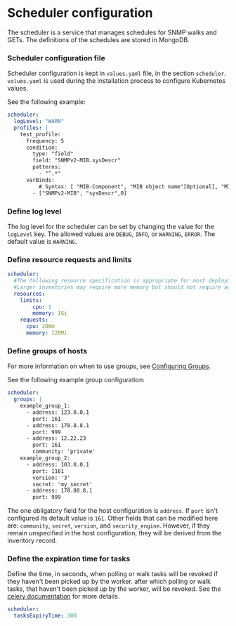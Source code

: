 # Scheduler configuration
The scheduler is a service that manages schedules for SNMP walks and GETs. The definitions of the schedules
are stored in MongoDB. 
 
### Scheduler configuration file

Scheduler configuration is kept in `values.yaml` file, in the section `scheduler`.
`values.yaml` is used during the installation process to configure Kubernetes values.

See the following example: 
```yaml
scheduler:
  logLevel: "WARN"
  profiles: |
    test_profile:
      frequency: 5 
      condition: 
        type: "field" 
        field: "SNMPv2-MIB.sysDescr" 
        patterns: 
          - "^.*"
      varBinds:
          # Syntax: [ "MIB-Component", "MIB object name"[Optional], "MIB index number"[Optional]]
        - ["SNMPv2-MIB", "sysDescr",0]
```

### Define log level
The log level for the scheduler can be set by changing the value for the `logLevel` key. The allowed values are `DEBUG`, `INFO`, or `WARNING`, `ERROR`. 
The default value is `WARNING`.

### Define resource requests and limits
```yaml
scheduler:
  #The following resource specification is appropriate for most deployments to scale the
  #Larger inventories may require more memory but should not require additional cpu
  resources:
    limits:
        cpu: 1
        memory: 1Gi
    requests:
      cpu: 200m
      memory: 128Mi
```

### Define groups of hosts
For more information on when to use groups, see [Configuring Groups](configuring-groups.md).

See the following example group configuration:
```yaml
scheduler:
  groups: |
    example_group_1:
      - address: 123.0.0.1
        port: 161
      - address: 178.8.8.1
        port: 999
      - address: 12.22.23
        port: 161
        community: 'private'
    example_group_2:
      - address: 103.0.0.1
        port: 1161
        version: '3'
        secret: 'my_secret'
      - address: 178.80.8.1
        port: 999
```

The one obligatory field for the host configuration is `address`. If `port` isn't configured its default value is `161`. 
Other fields that can be modified here are: `community`, `secret`, `version`, and `security_engine`.
However, if they remain unspecified in the host configuration, they will be derived from the inventory record. 

### Define the expiration time for tasks

Define the time, in seconds, when polling or walk tasks will be revoked if they haven't been picked up by the worker.  after which polling or walk tasks, that haven't been picked up by the worker, will be revoked. See the [celery documentation](https://docs.celeryq.dev/en/stable/userguide/calling.html#expiration) for more details.
```yaml
scheduler:
  tasksExpiryTime: 300
```
